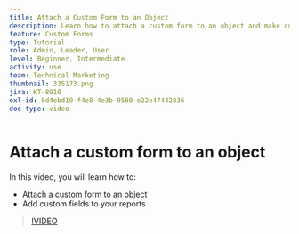 ```yaml
---
title: Attach a Custom Form to an Object
description: Learn how to attach a custom form to an object and make custom fields visible on reports.
feature: Custom Forms
type: Tutorial
role: Admin, Leader, User
level: Beginner, Intermediate
activity: use
team: Technical Marketing
thumbnail: 335173.png
jira: KT-8910
exl-id: 0d4ebd19-f4e8-4e3b-9580-e22e47442836
doc-type: video
---
```

# Attach a custom form to an object

In this video, you will learn how to:

* Attach a custom form to an object
* Add custom fields to your reports

>[!VIDEO](https://video.tv.adobe.com/v/335173/?quality=12&learn=on)
